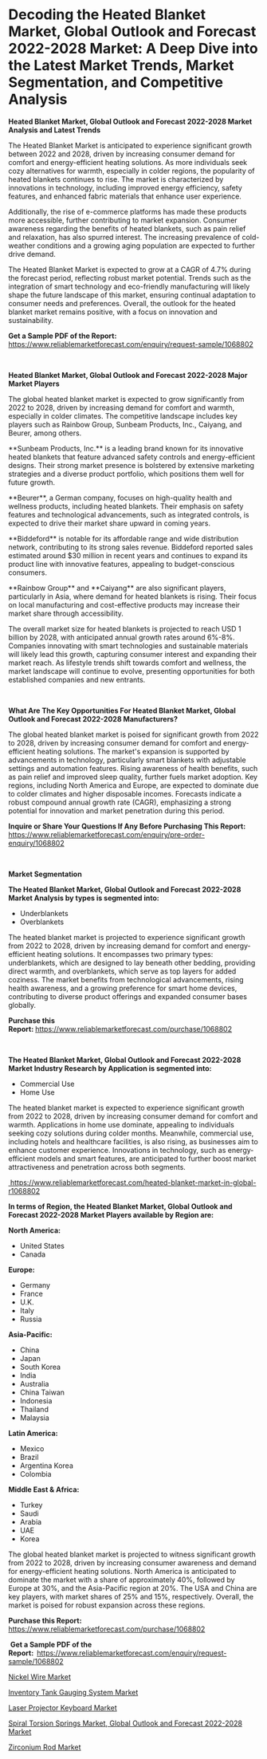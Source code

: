 <p><h1>Decoding the Heated Blanket Market, Global Outlook and Forecast 2022-2028 Market: A Deep Dive into the Latest Market Trends, Market Segmentation, and Competitive Analysis</h1></p><p><strong>Heated Blanket Market, Global Outlook and Forecast 2022-2028 Market Analysis and Latest Trends</strong></p>
<p><p>The Heated Blanket Market is anticipated to experience significant growth between 2022 and 2028, driven by increasing consumer demand for comfort and energy-efficient heating solutions. As more individuals seek cozy alternatives for warmth, especially in colder regions, the popularity of heated blankets continues to rise. The market is characterized by innovations in technology, including improved energy efficiency, safety features, and enhanced fabric materials that enhance user experience. </p><p>Additionally, the rise of e-commerce platforms has made these products more accessible, further contributing to market expansion. Consumer awareness regarding the benefits of heated blankets, such as pain relief and relaxation, has also spurred interest. The increasing prevalence of cold-weather conditions and a growing aging population are expected to further drive demand. </p><p>The Heated Blanket Market is expected to grow at a CAGR of 4.7% during the forecast period, reflecting robust market potential. Trends such as the integration of smart technology and eco-friendly manufacturing will likely shape the future landscape of this market, ensuring continual adaptation to consumer needs and preferences. Overall, the outlook for the heated blanket market remains positive, with a focus on innovation and sustainability.</p></p>
<p><strong>Get a Sample PDF of the Report:&nbsp;</strong> <a href="https://www.reliablemarketforecast.com/enquiry/request-sample/1068802">https://www.reliablemarketforecast.com/enquiry/request-sample/1068802</a></p>
<p>&nbsp;</p>
<p><strong>Heated Blanket Market, Global Outlook and Forecast 2022-2028 Major Market Players</strong></p>
<p><p>The global heated blanket market is expected to grow significantly from 2022 to 2028, driven by increasing demand for comfort and warmth, especially in colder climates. The competitive landscape includes key players such as Rainbow Group, Sunbeam Products, Inc., Caiyang, and Beurer, among others.</p><p>**Sunbeam Products, Inc.** is a leading brand known for its innovative heated blankets that feature advanced safety controls and energy-efficient designs. Their strong market presence is bolstered by extensive marketing strategies and a diverse product portfolio, which positions them well for future growth.</p><p>**Beurer**, a German company, focuses on high-quality health and wellness products, including heated blankets. Their emphasis on safety features and technological advancements, such as integrated controls, is expected to drive their market share upward in coming years.</p><p>**Biddeford** is notable for its affordable range and wide distribution network, contributing to its strong sales revenue. Biddeford reported sales estimated around $30 million in recent years and continues to expand its product line with innovative features, appealing to budget-conscious consumers.</p><p>**Rainbow Group** and **Caiyang** are also significant players, particularly in Asia, where demand for heated blankets is rising. Their focus on local manufacturing and cost-effective products may increase their market share through accessibility.</p><p>The overall market size for heated blankets is projected to reach USD 1 billion by 2028, with anticipated annual growth rates around 6%-8%. Companies innovating with smart technologies and sustainable materials will likely lead this growth, capturing consumer interest and expanding their market reach. As lifestyle trends shift towards comfort and wellness, the market landscape will continue to evolve, presenting opportunities for both established companies and new entrants.</p></p>
<p>&nbsp;</p>
<p><strong>What Are The Key Opportunities For Heated Blanket Market, Global Outlook and Forecast 2022-2028 Manufacturers?</strong></p>
<p><p>The global heated blanket market is poised for significant growth from 2022 to 2028, driven by increasing consumer demand for comfort and energy-efficient heating solutions. The market's expansion is supported by advancements in technology, particularly smart blankets with adjustable settings and automation features. Rising awareness of health benefits, such as pain relief and improved sleep quality, further fuels market adoption. Key regions, including North America and Europe, are expected to dominate due to colder climates and higher disposable incomes. Forecasts indicate a robust compound annual growth rate (CAGR), emphasizing a strong potential for innovation and market penetration during this period.</p></p>
<p><strong>Inquire or Share Your Questions If Any Before Purchasing This Report:</strong> <a href="https://www.reliablemarketforecast.com/enquiry/pre-order-enquiry/1068802">https://www.reliablemarketforecast.com/enquiry/pre-order-enquiry/1068802</a></p>
<p>&nbsp;</p>
<p><strong>Market Segmentation</strong></p>
<p><strong>The Heated Blanket Market, Global Outlook and Forecast 2022-2028 Market Analysis by types is segmented into:</strong></p>
<p><ul><li>Underblankets</li><li>Overblankets</li></ul></p>
<p><p>The heated blanket market is projected to experience significant growth from 2022 to 2028, driven by increasing demand for comfort and energy-efficient heating solutions. It encompasses two primary types: underblankets, which are designed to lay beneath other bedding, providing direct warmth, and overblankets, which serve as top layers for added coziness. The market benefits from technological advancements, rising health awareness, and a growing preference for smart home devices, contributing to diverse product offerings and expanded consumer bases globally.</p></p>
<p><strong>Purchase this Report:&nbsp;</strong><a href="https://www.reliablemarketforecast.com/purchase/1068802">https://www.reliablemarketforecast.com/purchase/1068802</a></p>
<p>&nbsp;</p>
<p><strong>The Heated Blanket Market, Global Outlook and Forecast 2022-2028 Market Industry Research by Application is segmented into:</strong></p>
<p><ul><li>Commercial Use</li><li>Home Use</li></ul></p>
<p><p>The heated blanket market is expected to experience significant growth from 2022 to 2028, driven by increasing consumer demand for comfort and warmth. Applications in home use dominate, appealing to individuals seeking cozy solutions during colder months. Meanwhile, commercial use, including hotels and healthcare facilities, is also rising, as businesses aim to enhance customer experience. Innovations in technology, such as energy-efficient models and smart features, are anticipated to further boost market attractiveness and penetration across both segments.</p></p>
<p><a href="https://www.reliablemarketforecast.com/heated-blanket-market-in-global-r1068802">&nbsp;https://www.reliablemarketforecast.com/heated-blanket-market-in-global-r1068802</a></p>
<p><strong>In terms of Region, the Heated Blanket Market, Global Outlook and Forecast 2022-2028 Market Players available by Region are:</strong></p>
<p>
    <p> <strong> North America: </strong>
        <ul>
            <li>United States</li>
            <li>Canada</li>
        </ul>
        </p> 
    <p> <strong> Europe: </strong>
        <ul>
            <li>Germany</li>
            <li>France</li>
            <li>U.K.</li>
            <li>Italy</li>
            <li>Russia</li>
        </ul>
        </p> 
    <p> <strong> Asia-Pacific: </strong>
        <ul>
            <li>China</li>
            <li>Japan</li>
            <li>South Korea</li>
            <li>India</li>
            <li>Australia</li>
            <li>China Taiwan</li>
            <li>Indonesia</li>
            <li>Thailand</li>
            <li>Malaysia</li>
        </ul>
        </p> 
    <p> <strong> Latin America: </strong>
        <ul>
            <li>Mexico</li>
            <li>Brazil</li>
            <li>Argentina Korea</li>
            <li>Colombia</li>
        </ul>
        </p> 
    <p> <strong> Middle East & Africa: </strong>
        <ul>
            <li>Turkey</li>
            <li>Saudi</li>
            <li>Arabia</li>
            <li>UAE</li>
            <li>Korea</li>
        </ul>
    </p>
    </p>
<p><p>The global heated blanket market is projected to witness significant growth from 2022 to 2028, driven by increasing consumer awareness and demand for energy-efficient heating solutions. North America is anticipated to dominate the market with a share of approximately 40%, followed by Europe at 30%, and the Asia-Pacific region at 20%. The USA and China are key players, with market shares of 25% and 15%, respectively. Overall, the market is poised for robust expansion across these regions.</p></p>
<p><strong>Purchase this Report: </strong><a href="https://www.reliablemarketforecast.com/purchase/1068802">https://www.reliablemarketforecast.com/purchase/1068802</a></p>
<p>&nbsp;<strong>Get a Sample PDF of the Report:&nbsp;&nbsp;</strong><a href="https://www.reliablemarketforecast.com/enquiry/request-sample/1068802">https://www.reliablemarketforecast.com/enquiry/request-sample/1068802</a></p>
<p><strong></strong></p>
<p><p><a href="https://issuu.com/reportprime-2/docs/nickel-wire-market-size-2030.pptx_b9876f2b826d05">Nickel Wire Market</a></p><p><a href="https://www.linkedin.com/pulse/strategic-roadmap-success-global-inventory-tank-gauging-system-f7rgf?trackingId=DUEuaVm7Rt2Kz1mOpwjDVg%3D%3D">Inventory Tank Gauging System Market</a></p><p><a href="https://medium.com/@emily.sutherland4534/the-laser-projector-keyboard-market-report-analyzes-important-operational-and-performance-data-so-f963737460fd">Laser Projector Keyboard Market</a></p><p><a href="https://github.com/ChiragRP21/Market-Research-Report-List-6/blob/main/spiral-torsion-springs-market-global-outlook-and-forecast-2022-2028-market.md">Spiral Torsion Springs Market, Global Outlook and Forecast 2022-2028 Market</a></p><p><a href="https://issuu.com/reportprime-2/docs/zirconium-rod-market-size-2030.pptx_6773668028b086">Zirconium Rod Market</a></p></p>
